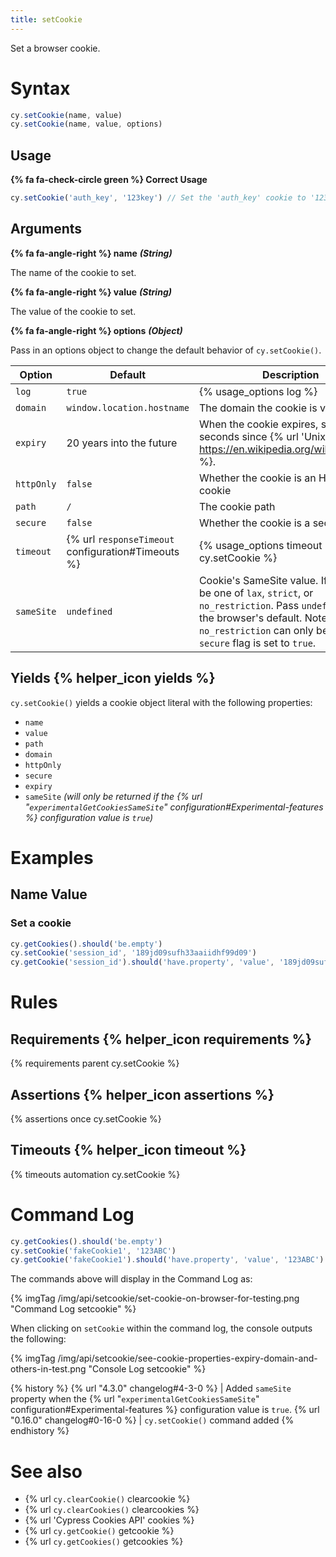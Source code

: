 ```yaml
---
title: setCookie
---
```


Set a browser cookie.

# Syntax

```javascript
cy.setCookie(name, value)
cy.setCookie(name, value, options)
```

## Usage

**{% fa fa-check-circle green %} Correct Usage**

```javascript
cy.setCookie('auth_key', '123key') // Set the 'auth_key' cookie to '123key'
```

## Arguments

**{% fa fa-angle-right %} name** ***(String)***

The name of the cookie to set.

**{% fa fa-angle-right %} value** ***(String)***

The value of the cookie to set.

**{% fa fa-angle-right %} options** ***(Object)***

Pass in an options object to change the default behavior of `cy.setCookie()`.

Option | Default | Description
--- | --- | ---
`log` | `true` | {% usage_options log %}
`domain` | `window.location.hostname` | The domain the cookie is visible to
`expiry` | 20 years into the future | When the cookie expires, specified in seconds since {% url 'Unix Epoch' https://en.wikipedia.org/wiki/Unix_time %}.
`httpOnly` | `false` | Whether the cookie is an HTTP only cookie
`path` | `/` | The cookie path
`secure` | `false` | Whether the cookie is a secure cookie
`timeout` | {% url `responseTimeout` configuration#Timeouts %} | {% usage_options timeout cy.setCookie %}
`sameSite` | `undefined` | Cookie's SameSite value. If set, should be one of `lax`, `strict`, or `no_restriction`. Pass `undefined` to use the browser's default. Note: `no_restriction` can only be used if the `secure` flag is set to `true`.

## Yields {% helper_icon yields %}

`cy.setCookie()` yields a cookie object literal with the following properties:

- `name`
- `value`
- `path`
- `domain`
- `httpOnly`
- `secure`
- `expiry`
- `sameSite` *(will only be returned if the {% url "`experimentalGetCookiesSameSite`" configuration#Experimental-features %} configuration value is `true`)*

# Examples

## Name Value

### Set a cookie

```javascript
cy.getCookies().should('be.empty')
cy.setCookie('session_id', '189jd09sufh33aaiidhf99d09')
cy.getCookie('session_id').should('have.property', 'value', '189jd09sufh33aaiidhf99d09')
```

# Rules

## Requirements {% helper_icon requirements %}

{% requirements parent cy.setCookie %}

## Assertions {% helper_icon assertions %}

{% assertions once cy.setCookie %}

## Timeouts {% helper_icon timeout %}

{% timeouts automation cy.setCookie %}

# Command Log

```javascript
cy.getCookies().should('be.empty')
cy.setCookie('fakeCookie1', '123ABC')
cy.getCookie('fakeCookie1').should('have.property', 'value', '123ABC')
```

The commands above will display in the Command Log as:

{% imgTag /img/api/setcookie/set-cookie-on-browser-for-testing.png "Command Log setcookie" %}

When clicking on `setCookie` within the command log, the console outputs the following:

{% imgTag /img/api/setcookie/see-cookie-properties-expiry-domain-and-others-in-test.png "Console Log setcookie" %}

{% history %}
{% url "4.3.0" changelog#4-3-0 %} | Added `sameSite` property when the {% url "`experimentalGetCookiesSameSite`" configuration#Experimental-features %} configuration value is `true`.
{% url "0.16.0" changelog#0-16-0 %} | `cy.setCookie()` command added
{% endhistory %}

# See also

- {% url `cy.clearCookie()` clearcookie %}
- {% url `cy.clearCookies()` clearcookies %}
- {% url 'Cypress Cookies API' cookies %}
- {% url `cy.getCookie()` getcookie %}
- {% url `cy.getCookies()` getcookies %}
